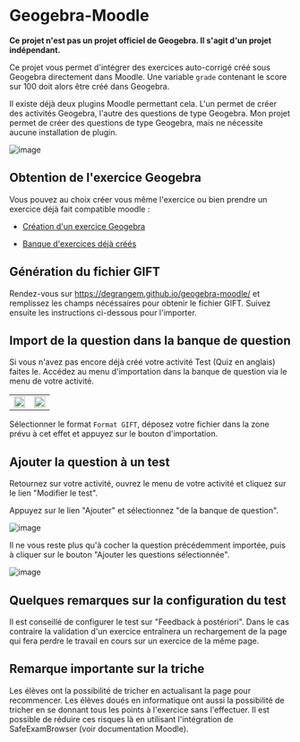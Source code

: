 # Geogebra-Moodle

**Ce projet n'est pas un projet officiel de Geogebra. Il s'agit d'un projet indépendant.**

Ce projet vous permet d'intégrer des exercices auto-corrigé créé sous Geogebra directement dans Moodle. Une variable `grade` contenant le score sur 100 doit alors être créé dans Geogebra. 

Il existe déjà deux plugins Moodle permettant cela. L'un permet de créer des activités Geogebra, l'autre des questions de type Geogebra. Mon projet permet de créer des questions de type Geogebra, mais ne nécessite aucune installation de plugin.

![image](https://user-images.githubusercontent.com/53106394/212564735-9c4db43c-1cc0-45bd-8be7-b19c889c1969.png)

## Obtention de l'exercice Geogebra

Vous pouvez au choix créer vous même l'exercice ou bien prendre un exercice déjà fait compatible moodle :

- [Création d'un exercice Geogebra](https://github.com/DegrangeM/geogebra-moodle/wiki/Cr%C3%A9ation-d'un-exercice-Geogebra)

- [Banque d'exercices déjà créés](https://github.com/DegrangeM/geogebra-moodle/wiki/Banque-d'exercices-d%C3%A9j%C3%A0-cr%C3%A9%C3%A9s)

## Génération du fichier GIFT

Rendez-vous sur https://degrangem.github.io/geogebra-moodle/ et remplissez les champs nécéssaires pour obtenir le fichier GIFT.
Suivez ensuite les instructions ci-dessous pour l'importer.

## Import de la question dans la banque de question

Si vous n'avez pas encore déjà créé votre activité Test (Quiz en anglais) faites le.
Accédez au menu d'importation dans la banque de question via le menu de votre activité. 

<table><tr>
<td><img src="https://user-images.githubusercontent.com/53106394/155229742-27eaae9c-48e0-495a-84c5-7df740914796.png" width="100%" /></td>
<td><img src="https://user-images.githubusercontent.com/53106394/155229764-400df559-8af3-4ebf-adae-22d9fb4f3585.png" width="100%" /></td>
</tr></table>

Sélectionner le format  `Format GIFT`, déposez votre fichier dans la zone prévu à cet effet et appuyez sur le bouton d'importation.

## Ajouter la question à un test

Retournez sur votre activité, ouvrez le menu de votre activité et cliquez sur le lien "Modifier le test".

Appuyez sur le lien "Ajouter" et sélectionnez "de la banque de question".

![image](https://user-images.githubusercontent.com/53106394/155230688-fe9fabf4-00d8-4ea8-b8bb-053b50db99a4.png)

Il ne vous reste plus qu'à cocher la question précédemment importée, puis à cliquer sur le bouton "Ajouter les questions sélectionnée".

![image](https://user-images.githubusercontent.com/53106394/155233063-d9bdf5a1-39dd-4b68-bf3a-6e4546f5ab7b.png)

## Quelques remarques sur la configuration du test

<!-- Il faut obligatoirement ne pas afficher plus d'un seul exercice geogebra à la fois dans le test moodle, il est donc conseillé de régler le test sur "1 question par page". -->

Il est conseillé de configurer le test sur "Feedback à postériori". Dans le cas contraire la validation d'un exercice entraînera un rechargement de la page qui fera perdre le travail en cours sur un exercice de la même page.

## Remarque importante sur la triche

Les élèves ont la possibilité de tricher en actualisant la page pour recommencer.
Les élèves doués en informatique ont aussi la possibilité de tricher en se donnant tous les points à l'exercice sans l'effectuer.
Il est possible de réduire ces risques là en utilisant l'intégration de SafeExamBrowser (voir documentation Moodle).
